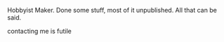 Hobbyist Maker. Done some stuff, most of it unpublished. All that can be said.

contacting me is futile

<!---
resyntax/resyntax is a ✨ special ✨ repository because its `README.md` (this file) appears on your GitHub profile.
You can click the Preview link to take a look at your changes.
--->
